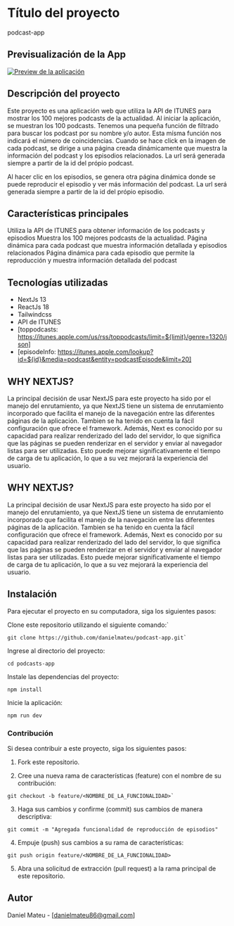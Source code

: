 # Título del proyecto
podcast-app

## Previsualización de la App
[![Preview de la aplicación](https://img.youtube.com/vi/aQlg4CkUNFA/0.jpg)](https://www.youtube.com/watch?v=aQlg4CkUNFA)

## Descripción del proyecto
Este proyecto es una aplicación web que utiliza la API de ITUNES para mostrar los 100 mejores podcasts de la actualidad. Al iniciar la aplicación, se muestran los 100 podcasts. Tenemos una pequeña función de filtrado para buscar los podcast por su nombre y/o autor. Esta mísma función nos indicará el número de coincidencias. Cuando se hace click en la imagen de cada podcast, se dirige a una página creada dinámicamente que muestra la información del podcast y los episodios relacionados. La url será generada siempre a partir de la id del própio podcast.

 Al hacer clic en los episodios, se genera otra página dinámica donde se puede reproducir el episodio y ver más información del podcast. La url será generada siempre a partir de la id del própio episodio.

## Características principales
Utiliza la API de ITUNES para obtener información de los podcasts y episodios
Muestra los 100 mejores podcasts de la actualidad.
Página dinámica para cada podcast que muestra información detallada y episodios relacionados
Página dinámica para cada episodio que permite la reproducción y muestra información detallada del podcast

## Tecnologías utilizadas
- NextJs 13
- ReactJs 18
- Tailwindcss
- API de ITUNES 
- [toppodcasts: https://itunes.apple.com/us/rss/toppodcasts/limit=${limit}/genre=1320/json]
- [episodeInfo: https://itunes.apple.com/lookup?id=${id}&media=podcast&entity=podcastEpisode&limit=20]

## WHY NEXTJS?
La principal decisión de usar NextJS para este proyecto ha sido por el manejo del enrutamiento, ya que NextJS tiene un sistema de enrutamiento incorporado que facilita el manejo de la navegación entre las diferentes páginas de la aplicación. 
Tambien se ha tenido en cuenta la fácil configuración que ofrece el framework.
Además, Next es conocido por su capacidad para realizar renderizado del lado del servidor, lo que significa que las páginas se pueden renderizar en el servidor y enviar al navegador listas para ser utilizadas. Esto puede mejorar significativamente el tiempo de carga de tu aplicación, lo que a su vez mejorará la experiencia del usuario.

## WHY NEXTJS?
La principal decisión de usar NextJS para este proyecto ha sido por el manejo del enrutamiento, ya que NextJS tiene un sistema de enrutamiento incorporado que facilita el manejo de la navegación entre las diferentes páginas de la aplicación. 
Tambien se ha tenido en cuenta la fácil configuración que ofrece el framework.
Además, Next es conocido por su capacidad para realizar renderizado del lado del servidor, lo que significa que las páginas se pueden renderizar en el servidor y enviar al navegador listas para ser utilizadas. Esto puede mejorar significativamente el tiempo de carga de tu aplicación, lo que a su vez mejorará la experiencia del usuario.

## Instalación
Para ejecutar el proyecto en su computadora, siga los siguientes pasos:

Clone este repositorio utilizando el siguiente comando:`

````
git clone https://github.com/danielmateu/podcast-app.git`
````

Ingrese al directorio del proyecto:
```
cd podcasts-app
```

Instale las dependencias del proyecto:
````
npm install
````

Inicie la aplicación:
````
npm run dev
````

### Contribución
Si desea contribuir a este proyecto, siga los siguientes pasos:

1. Fork este repositorio.

2. Cree una nueva rama de características (feature) con el nombre de su contribución:
````
git checkout -b feature/<NOMBRE_DE_LA_FUNCIONALIDAD>`
````
3. Haga sus cambios y confirme (commit) sus cambios de manera descriptiva:
````
git commit -m "Agregada funcionalidad de reproducción de episodios"
````
4. Empuje (push) sus cambios a su rama de características:
````
git push origin feature/<NOMBRE_DE_LA_FUNCIONALIDAD>
````
5. Abra una solicitud de extracción (pull request) a la rama principal de este repositorio.

## Autor
Daniel Mateu - [danielmateu86@gmail.com]
